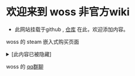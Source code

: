 # 欢迎来到 woss 非官方wiki 

- 此网站挂载于github , [仓库](https://github.com/neeeeeer/neeeeeer.github.io) 在此，欢迎添加内容。

woss 的 steam 嵌入式购买页面
<details markdown='1'><summary> [此内容已被隐藏] </summary>
还未正式登录steam平台，请先添加群聊获取key
</details>

woss 的 [qq群聊](http://qm.qq.com/cgi-bin/qm/qr?_wv=1027&k=wCI1AkgKlQa2VQPCUczboBYiiPgqGxsJ&authKey=0B3lMPR90ciYYIXcq7ES9cTLvIW9isVsU4rPD%2F4zGzarh%2F7YU%2FYmmWl5Ana8QGAK&noverify=0&group_code=736056902)